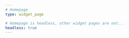 ```yaml
---
# Homepage
type: widget_page

# Homepage is headless, other widget pages are not...
headless: true
---
```

